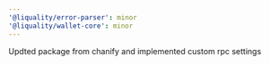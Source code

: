 ```yaml
---
'@liquality/error-parser': minor
'@liquality/wallet-core': minor
---
```


Updted package from chanify and implemented custom rpc settings
